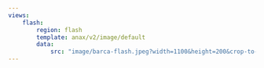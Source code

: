 ```yaml
---
views:
    flash:
        region: flash
        template: anax/v2/image/default
        data:
            src: "image/barca-flash.jpeg?width=1100&height=200&crop-to-fit&area=10,0,10,0"
---
```

